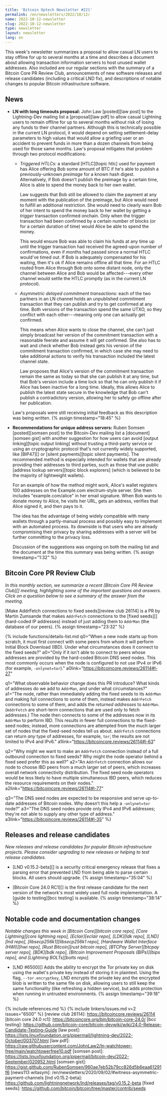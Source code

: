 ```yaml
---
title: 'Bitcoin Optech Newsletter #221'
permalink: /en/newsletters/2022/10/12/
name: 2022-10-12-newsletter
slug: 2022-10-12-newsletter
type: newsletter
layout: newsletter
lang: en
---
```

This week's newsletter summarizes a proposal to allow casual LN users
to stay offline for up to several months at a time and describes a document
about allowing transaction information servers to host unused wallet
addresses.  Also included are our regular sections with the summary of a
Bitcoin Core PR Review Club, announcements of new software releases and
release candidates (including a critical LND fix), and descriptions of
notable changes to popular Bitcoin infrastructure software.

## News

- **LN with long timeouts proposal:** John Law [posted][law post] to the
  Lightning-Dev mailing list a [proposal][law pdf] to allow casual
  Lightning users to remain offline for up to several months without
  risk of losing any funds to their channel partners.  Although this is
  technically possible in the current LN protocol, it would depend on
  setting settlement-delay parameters to high values that would allow a
  griefing user or an accident to prevent funds in more than a dozen
  channels from being used for those same months.  Law's proposal mitigates
  that problem through two protocol modifications:

  - *Triggered HTLCs:* a standard [HTLC][topic htlc] used for payment
    has Alice offering Bob some amount of BTC if he's able to publish
    a previously-unknown *preimage* for a known hash digest.
    Alternatively, if Bob doesn't publish the preimage by a certain
    time, Alice is able to spend the money back to her own wallet.

    Law suggests that Bob still be allowed to claim the payment at
    any moment with the publication of the preimage, but Alice would
    need to fulfill an additional restriction.  She would need to
    clearly warn Bob of her intent to spend the money back to her
    wallet by getting a *trigger* transaction confirmed onchain.
    Only when the trigger transaction had been confirmed by a
    certain number of blocks (or for a certain duration of time)
    would Alice be able to spend the money.

    This would ensure Bob was able to claim his funds at any time up
    until the trigger transaction had received the agreed-upon
    number of confirmations, even if months had passed
    since a normal HTLC would've timed out.  If Bob is adequately
    compensated for his waiting, then it's ok if Alice remains
    offline all that time.  For an HTLC routed from Alice through Bob
    onto some distant node, only the channel between Alice and Bob
    would be affected---every other channel would settle the HTLC
    promptly (as in the current LN protocol).

  - *Asymmetric delayed commitment transactions:* each of the two
    partners in an LN channel holds an unpublished commitment
    transaction that they can publish and try to get confirmed at any
    time.  Both versions of the transaction spend the same UTXO, so
    they conflict with each other---meaning only one can actually get
    confirmed.

    This means when Alice wants to close the channel, she can't just
    simply broadcast her version of the commitment transaction with
    a reasonable feerate and assume it will get confirmed.  She also
    has to wait and check whether Bob instead gets his version of
    the commitment transaction confirmed, in which case she may need
    to take additional actions to verify his transaction included the
    latest channel state.

    Law proposes that Alice's version of the commitment transaction
    remain the same as today so that she can publish it at any time,
    but that Bob's version include a time lock so that he can only
    publish it if Alice has been inactive for a long time.  Ideally,
    this allows Alice to publish the latest state secure in the
    knowledge that Bob can't publish a contradictory version,
    allowing her to safely go offline after her publication.

  Law's proposals were still receiving initial feedback as this
  description was being written. {% assign timestamp="18:45" %}

- **Recommendations for unique address servers:** Ruben Somsen
  [posted][somsen post] to the Bitcoin-Dev mailing list a
  [document][somsen gist] with another suggestion for how users can avoid
  [output linking][topic output linking] without trusting a third-party
  service or using an cryptographic protocol that's not currently widely
  supported, like [BIP47][] or [silent payments][topic silent payments].
  The recommended method is especially intended for wallets that are
  already providing their addresses to third parties, such as those that
  use public [address lookup servers][topic block explorers] (which is
  believed to be the majority of lightweight wallets).

  For an example of how the method might work, Alice's wallet
  registers 100 addresses on the Example.com electrum-style server.
  She then includes "example.com/alice" in her email signature.  When
  Bob wants to donate money to Alice, he visits her URL, gets an
  address, verifies that Alice signed it, and then pays to it.

  The idea has the advantage of being widely compatible with many
  wallets through a partly-manual process and possibly easy to
  implement with an automated process.  Its downside is that users who
  are already compromising their privacy by sharing addresses with a
  server will be further committing to the privacy loss.

  Discussion of the suggestions was ongoing on both the mailing list
  and the document at the time this summary was being written. {% assign timestamp="1:32" %}

## Bitcoin Core PR Review Club

*In this monthly section, we summarize a recent [Bitcoin Core PR Review Club][]
meeting, highlighting some of the important questions and answers.  Click on a
question below to see a summary of the answer from the meeting.*

[Make AddrFetch connections to fixed seeds][review club 26114]
is a PR by Martin Zumsande that makes `AddrFetch` connections to
the [fixed seeds][] (hard-coded IP addresses) instead of just adding
them to `AddrMan` (the database of our peers). {% assign timestamp="23:32" %}

{% include functions/details-list.md
  q0="When a new node starts up from scratch, it must first connect
with some peers from whom it will perform Initial Block Download (IBD).
Under what circumstances does it connect to the fixed seeds?"
  a0="Only if it isn't able to connect to peers whose addresses are
provided by the hard-coded Bitcoin DNS seed nodes. This most
commonly occurs when the node is configured to not use IPv4 or IPv6
(for example, `-onlynet=tor`)."
  a0link="https://bitcoincore.reviews/26114#l-27"

  q1="What observable behavior change does this PR introduce?
What kinds of addresses do we add to `AddrMan`, and under what circumstances?"
  a1="The node, rather than immediately adding the fixed seeds to its
`AddrMan` and making full connections to some of them, instead
makes `AddrFetch` connections to some of them,
and adds the _returned addresses_ to `AddrMan`. (`AddrFetch` are
short-term connections that are used only to fetch addresses.)
The node then connects to some of the addresses
now in its `AddrMan` to perform IBD.
This results in fewer full connections
to the fixed-seed nodes; instead, more connections are attempted
from the much larger set of nodes that the fixed-seed nodes
tell us about. `AddrFetch` connections can return _any_ type
of addresses, for example, `tor`; the results are not limited to
IPv4 and IPv6."
  a1link="https://bitcoincore.reviews/26114#l-63"

  q2="Why might we want to make an `AddrFetch` connection instead
of a full outbound connection to fixed seeds?
Why might the node operator behind a fixed seed prefer this as well?"
  a2="An `AddrFetch` connection allows our node to choose
IBD peers from a much larger set of peers, which increases
overall network connectivity distribution. The fixed seed node
operators would be less likely to have multiple simultaneous IBD peers,
which reduces the resource requirements on their nodes."
  a2link="https://bitcoincore.reviews/26114#l-77"

  q3="The DNS seed nodes are expected to be responsive and serve
up-to-date addresses of Bitcoin nodes. Why doesn’t this help
a `-onlynet=tor` node?"
  a3="The DNS seed nodes provide only IPv4 and IPv6 addresses;
they're not able to supply any other type of address."
  a3link="https://bitcoincore.reviews/26114#l-35"
%}

## Releases and release candidates

*New releases and release candidates for popular Bitcoin infrastructure
projects.  Please consider upgrading to new releases or helping to test
release candidates.*

- [LND v0.15.2-beta][] is a security critical emergency release that
  fixes a parsing error that prevented LND from being able to parse
  certain blocks.  All users should upgrade. {% assign timestamp="35:04" %}

- [Bitcoin Core 24.0 RC1][] is the first release candidate for the
  next version of the network's most widely used full node
  implementation.  A [guide to testing][bcc testing] is available. {% assign timestamp="38:14" %}

## Notable code and documentation changes

*Notable changes this week in [Bitcoin Core][bitcoin core repo], [Core
Lightning][core lightning repo], [Eclair][eclair repo], [LDK][ldk repo],
[LND][lnd repo], [libsecp256k1][libsecp256k1 repo], [Hardware Wallet
Interface (HWI)][hwi repo], [Rust Bitcoin][rust bitcoin repo], [BTCPay
Server][btcpay server repo], [BDK][bdk repo], [Bitcoin Improvement
Proposals (BIPs)][bips repo], and [Lightning BOLTs][bolts repo].*

- [LND #6500][] Adds the ability to encrypt the Tor private key on disk
  using the wallet's private key instead of storing it in plaintext.
  Using the flag, `--tor.encryptkey`, LND encrypts the private key and the
  encrypted blob is written to the same file on disk, allowing users to
  still keep the same functionality (like refreshing a hidden service),
  but adds protection when running in untrusted environments. {% assign timestamp="39:18" %}

{% include references.md %}
{% include linkers/issues.md v=2 issues="6500" %}
[review club 26114]: https://bitcoincore.reviews/26114
[bitcoin core 24.0 rc1]: https://bitcoincore.org/bin/bitcoin-core-24.0/
[bcc testing]: https://github.com/bitcoin-core/bitcoin-devwiki/wiki/24.0-Release-Candidate-Testing-Guide
[law post]: https://lists.linuxfoundation.org/pipermail/lightning-dev/2022-October/003707.html
[law pdf]: https://raw.githubusercontent.com/JohnLaw2/ln-watchtower-free/main/watchtowerfree10.pdf
[somsen post]: https://lists.linuxfoundation.org/pipermail/bitcoin-dev/2022-September/020952.html
[somsen gist]: https://gist.github.com/RubenSomsen/960ae7eb52b79cc826d5b6eaa61291f6
[news113 witasym]: /en/newsletters/2020/09/02/#witness-asymmetric-payment-channels
[lnd v0.15.2-beta]: https://github.com/lightningnetwork/lnd/releases/tag/v0.15.2-beta
[fixed seeds]: https://github.com/bitcoin/bitcoin/tree/master/contrib/seeds
